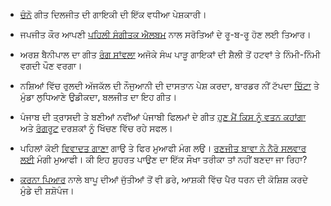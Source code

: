 - [ਚੰਨੋ](https://www.youtube.com/watch?v=509xbom1huI) ਗੀਤ ਦਿਲਜੀਤ ਦੀ ਗਾਇਕੀ ਦੀ ਇੱਕ ਵਧੀਆ ਪੇਸ਼ਕਾਰੀ।

- ਜਪਜੀਤ ਕੌਰ ਆਪਣੀ [ਪਹਿਲੀ ਸੰਗੀਤਕ ਐਲਬਮ](http://timesofindia.indiatimes.com/entertainment/punjabi/movies/news-interviews/Japjit-ready-to-enthrall-with-Jalte-Hain-Dil/articleshow/35713307.cms) ਨਾਲ ਸਰੋਤਿਆਂ ਦੇ ਰੂ-ਬ-ਰੂ ਹੋਣ ਲਈ ਤਿਆਰ।

- ਅਰਸ਼ ਬੈਨੀਪਾਲ ਦਾ ਗੀਤ [ਰੰਗ ਸਾਂਵਲਾ](http://www.youtube.com/watch?v=NS-Y4LIBPso) ਅਜੋਕੇ ਸੰਘ ਪਾੜੂ ਗਾਇਕਾਂ ਦੀ ਸ਼ੈਲੀ ਤੋਂ ਹਟਵਾਂ ਤੇ ਨਿੰਮੀ-ਨਿੰਮੀ ਵਗਦੀ ਪੌਣ ਵਰਗਾ।

- ਨਸ਼ਿਆਂ ਵਿੱਚ ਰੁਲਦੀ ਅੱਜਕੱਲ ਦੀ ਨੌਜੁਆਨੀ ਦੀ ਦਾਸਤਾਨ ਪੇਸ਼ ਕਰਦਾ, ਬਾਰਡਰ ਨੀਂ ਟੱਪਦਾ [ਚਿੱਟਾ](https://www.youtube.com/watch?v=tyWs6P5ANoM) ਤੇ ਮੁੰਡਾ ਲੁਧਿਆਣੇ ਉਡੀਕਦਾ, ਬਲਜੀਤ ਦਾ ਇਹ ਗੀਤ।

- ਪੰਜਾਬ ਦੀ ਤ੍ਰਾਸਦੀ ਤੇ ਬਣੀਆਂ ਨਵੀਂਆਂ ਪੰਜਾਬੀ ਫਿਲਮਾਂ ਦੇ ਗੀਤ [ਹੁਣ ਮੈਂ ਕਿਸ ਨੂੰ ਵਤਨ ਕਹਾਂਗਾ](https://www.youtube.com/watch?v=mF77BKA8PME) ਅਤੇ [ਰੰਗਰੂਟ](https://www.youtube.com/watch?v=hDhvNhaqvDU) ਦਰਸ਼ਕਾਂ ਨੂੰ ਖਿੱਚਣ ਵਿੱਚ ਰਹੇ ਸਫਲ।

- ਪਹਿਲਾਂ ਕੋਈ [ਵਿਵਾਦਤ ਗਾਣਾ](https://www.youtube.com/watch?v=_uE0E5Nm_s0) ਗਾਉ ਤੇ ਫਿਰ ਮੁਆਫੀ ਮੰਗ ਲਉ। [ਰਣਜੀਤ ਬਾਵਾ ਨੇ ਨੈਰੋ ਸਲਵਾਰ ਲਈ](http://www.sikhsiyasat.net/2014/05/29/punjabi-singer-ranjit-bawa-apologises-after-social-media-outrage-over-vulgar-singing/) ਮੰਗੀ ਮੁਆਫੀ। ਕੀ ਇਹ ਸ਼ੁਹਰਤ ਪਾਉਣ ਦਾ ਇੱਕ ਸੌਖਾ ਤਰੀਕਾ ਤਾਂ ਨਹੀਂ ਬਣਦਾ ਜਾ ਰਿਹਾ?

- [ਕਰਨਾ ਪਿਆਰ](https://www.youtube.com/watch?v=Pm09HxmKZlI) ਨਾਲੇ ਬਾਪੂ ਦੀਆਂ ਜੁੱਤੀਆਂ ਤੋਂ ਵੀ ਡਰੇ, ਆਸ਼ਕੀ ਵਿੱਚ ਪੈਰ ਧਰਨ ਦੀ ਕੋਸ਼ਿਸ਼ ਕਰਦੇ ਮੁੰਡੇ ਦੀ ਸ਼ਸ਼ੋਪੰਜ।

